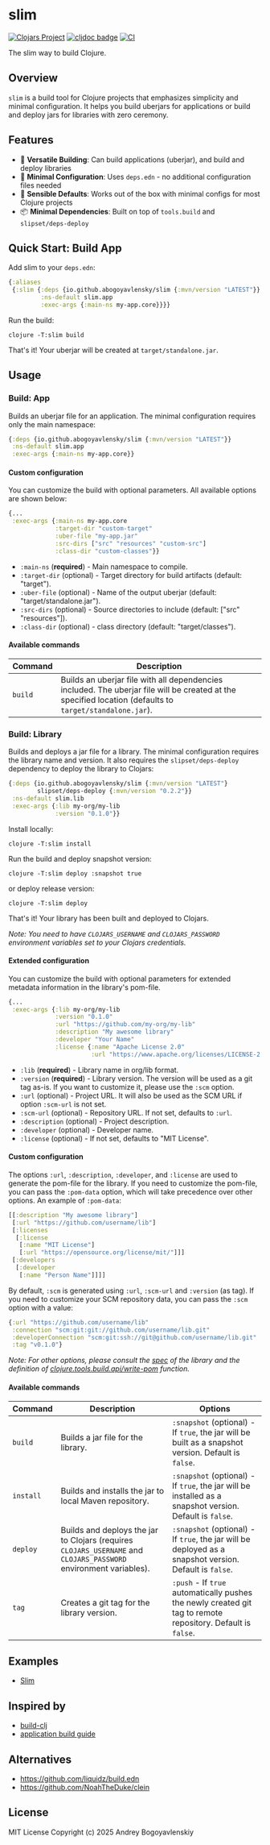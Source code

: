 # slim

[![Clojars Project](https://img.shields.io/clojars/v/io.github.abogoyavlensky/slim.svg)](https://clojars.org/io.github.abogoyavlensky/slim)
[![cljdoc badge](https://cljdoc.org/badge/io.github.abogoyavlensky/slim)](https://cljdoc.org/jump/release/io.github.abogoyavlensky/slim)
[![CI](https://github.com/abogoyavlensky/slim/actions/workflows/snapshot.yaml/badge.svg?branch=master)](https://github.com/abogoyavlensky/slim/actions/workflows/snapshot.yaml)

The slim way to build Clojure.

## Overview

`slim` is a build tool for Clojure projects that emphasizes simplicity and minimal configuration. It helps you build uberjars for applications or build and deploy jars for libraries with zero ceremony.

## Features

- 🔄 **Versatile Building**: Can build applications (uberjar), and build and deploy libraries
- 🎯 **Minimal Configuration**: Uses `deps.edn` - no additional configuration files needed
- 🔧 **Sensible Defaults**: Works out of the box with minimal configs for most Clojure projects
- 📦 **Minimal Dependencies**: Built on top of `tools.build` and `slipset/deps-deploy`


## Quick Start: Build App

Add slim to your `deps.edn`:

```clojure
{:aliases
 {:slim {:deps {io.github.abogoyavlensky/slim {:mvn/version "LATEST"}}
         :ns-default slim.app
         :exec-args {:main-ns my-app.core}}}}
```

Run the build:
    
```shell
clojure -T:slim build
```

That's it! Your uberjar will be created at `target/standalone.jar`.

## Usage

### Build: App
Builds an uberjar file for an application.
The minimal configuration requires only the main namespace:

```clojure
{:deps {io.github.abogoyavlensky/slim {:mvn/version "LATEST"}}
 :ns-default slim.app
 :exec-args {:main-ns my-app.core}}
 ```

#### Custom configuration
You can customize the build with optional parameters. All available options are shown below:

```clojure
{...
 :exec-args {:main-ns my-app.core
             :target-dir "custom-target"
             :uber-file "my-app.jar"
             :src-dirs ["src" "resources" "custom-src"]
             :class-dir "custom-classes"}}
```

- `:main-ns` (**required**) - Main namespace to compile.
- `:target-dir` (optional) - Target directory for build artifacts (default: "target").
- `:uber-file` (optional) - Name of the output uberjar (default: "target/standalone.jar").
- `:src-dirs` (optional) - Source directories to include (default: ["src" "resources"]).
- `:class-dir` (optional) - class directory (default: "target/classes").

#### Available commands
| Command  | Description                                                                                                                                              |
|----------|----------------------------------------------------------------------------------------------------------------------------------------------------------|
| `build`  | Builds an uberjar file with all dependencies included. The uberjar file will be created at the specified location (defaults to `target/standalone.jar`). |

### Build: Library
Builds and deploys a jar file for a library.
The minimal configuration requires the library name and version. It also requires the `slipset/deps-deploy` dependency to deploy the library to Clojars:

```clojure
{:deps {io.github.abogoyavlensky/slim {:mvn/version "LATEST"}
        slipset/deps-deploy {:mvn/version "0.2.2"}}
 :ns-default slim.lib
 :exec-args {:lib my-org/my-lib
             :version "0.1.0"}}
```

Install locally:

```shell
clojure -T:slim install
```

Run the build and deploy snapshot version:
    
```shell
clojure -T:slim deploy :snapshot true
```

or deploy release version:

```shell
clojure -T:slim deploy
```

That's it! Your library has been built and deployed to Clojars. 

*Note: You need to have `CLOJARS_USERNAME` and `CLOJARS_PASSWORD` environment variables set to your Clojars credentials.*

#### Extended configuration
You can customize the build with optional parameters for extended metadata information in the library's pom-file. 

```clojure
{...
 :exec-args {:lib my-org/my-lib
             :version "0.1.0"
             :url "https://github.com/my-org/my-lib"
             :description "My awesome library"
             :developer "Your Name"
             :license {:name "Apache License 2.0"
                       :url "https://www.apache.org/licenses/LICENSE-2.0"}}}
```

- `:lib` (**required**) - Library name in org/lib format.
- `:version` (**required**) - Library version. The version will be used as a git tag as-is. If you want to customize it, please use the `:scm` option.
- `:url` (optional) - Project URL. It will also be used as the SCM URL if option `:scm-url` is not set.
- `:scm-url` (optional) - Repository URL. If not set, defaults to `:url`.
- `:description` (optional) - Project description.
- `:developer` (optional) - Developer name.
- `:license` (optional) - If not set, defaults to "MIT License".

#### Custom configuration

The options `:url`, `:description`, `:developer`, and `:license` are used to generate the pom-file for the library.
If you need to customize the pom-file, you can pass the `:pom-data` option, which will take precedence over other options.
An example of `:pom-data`:
```clojure
[[:description "My awesome library"]
 [:url "https://github.com/username/lib"]
 [:licenses
  [:license
   [:name "MIT License"]
   [:url "https://opensource.org/license/mit/"]]]
 [:developers
  [:developer
   [:name "Person Name"]]]]
```

By default, `:scm` is generated using `:url`, `:scm-url` and `:version` (as tag). If you need to customize your SCM repository data, you can pass the `:scm` option with a value:

```clojure
{:url "https://github.com/username/lib"
 :connection "scm:git:git://github.com/username/lib.git"
 :developerConnection "scm:git:ssh://git@github.com/username/lib.git"
 :tag "v0.1.0"}
```

*Note: For other options, please consult the [spec](https://github.com/abogoyavlensky/slim/blob/2a11f2b44ee1e0d66f4175078878296608f0f800/src/slim/lib.clj#L11-L45) of the library and the definition of [clojure.tools.build.api/write-pom](https://github.com/clojure/tools.build/blob/0e68670279b4fac73ff0fc4943059b1ef03c110d/src/main/clojure/clojure/tools/build/api.clj#L369-L421) function.*

#### Available commands

| Command   | Description                                                                                                       | Options                                                                                                      |
|-----------|-------------------------------------------------------------------------------------------------------------------|--------------------------------------------------------------------------------------------------------------|
| `build`   | Builds a jar file for the library.                                                                                | `:snapshot` (optional) - If `true`, the jar will be built as a snapshot version. Default is `false`.         |
| `install` | Builds and installs the jar to local Maven repository.                                                            | `:snapshot` (optional) - If `true`, the jar will be installed as a snapshot version. Default is `false`.     |
| `deploy`  | Builds and deploys the jar to Clojars (requires `CLOJARS_USERNAME` and `CLOJARS_PASSWORD` environment variables). | `:snapshot` (optional) - If `true`, the jar will be deployed as a snapshot version. Default is `false`.      |
| `tag`     | Creates a git tag for the library version.                                                                        | `:push` - If `true` automatically pushes the newly created git tag to remote repository. Default is `false`. |

## Examples

- [Slim](https://github.com/abogoyavlensky/slim/blob/cf80181d0054738e1fd74defb5a67516fda2d77c/deps.edn#L18-L25)

## Inspired by

- [build-clj](https://github.com/seancorfield/build-clj/)
- [application build guide](https://clojure.org/guides/tools_build#_compiled_uberjar_application_build)

## Alternatives

- https://github.com/liquidz/build.edn
- https://github.com/NoahTheDuke/clein

## License
MIT License
Copyright (c) 2025 Andrey Bogoyavlenskiy
